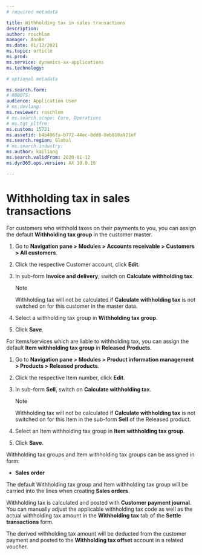 ```yaml
---
# required metadata

title: Withholding tax in sales transactions
description: 
author: roschlom
manager: AnnBe
ms.date: 01/12/2021
ms.topic: article
ms.prod: 
ms.service: dynamics-ax-applications
ms.technology: 

# optional metadata

ms.search.form: 
# ROBOTS: 
audience: Application User
# ms.devlang: 
ms.reviewer: roschlom
# ms.search.scope: Core, Operations
# ms.tgt_pltfrm: 
ms.custom: 15721
ms.assetid: b4b406fa-b772-44ec-8dd8-8eb818a921ef
ms.search.region: Global
# ms.search.industry: 
ms.author: kailiang
ms.search.validFrom: 2020-01-12
ms.dyn365.ops.version: AX 10.0.16

---
```



# Withholding tax in sales transactions

For customers who withhold taxes on their payments to you, you can assign the default **Withholding tax group** in the customer master.

1. Go to **Navigation pane > Modules > Accounts receivable > Customers > All customers**.

2. Click the respective Customer account, click **Edit**.

3. In sub-form **Invoice and delivery**, switch on **Calculate withholding tax**.

   > [!NOTE] 
   > Withholding tax will not be calculated if **Calculate withholding tax** is not switched on for this customer in the master data.

4. Select a withholding tax group in **Withholding tax group**.

5. Click **Save**.

For items/services which are liable to withholding tax, you can assign the default **Item withholding tax group** in **Released Products**.

1. Go to **Navigation pane > Modules > Product information management > Products > Released products**.

2. Click the respective Item number, click **Edit**.

3. In sub-form **Sell**, switch on **Calculate withholding tax**.

   > [!NOTE] 
   > Withholding tax will not be calculated if **Calculate withholding tax** is not switched on for this Item in the sub-form **Sell** of the Released product.

4. Select an Item withholding tax group in **Item withholding tax group**.

5. Click **Save**.

Withholding tax groups and Item withholding tax groups can be assigned in form: 

- **Sales order**

The default Withholding tax group and Item withholding tax group will be carried into the lines when creating **Sales orders**.

Withholding tax is calculated and posted with **Customer payment journal**. You can manually adjust the applicable withholding tax code as well as the actual withholding tax amount in the **Withholding tax** tab of the **Settle transactions** form.

The derived withholding tax amount will be deducted from the customer payment and posted to the **Withholding tax offset** account in a related voucher.
